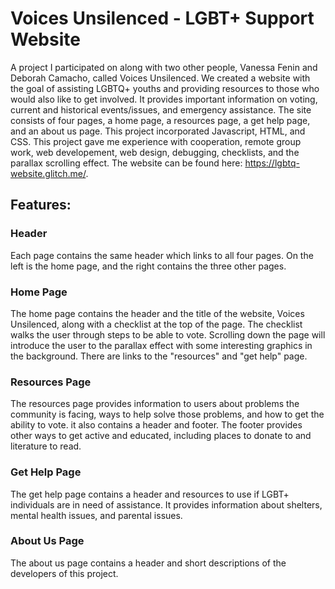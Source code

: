# Voices Unsilenced - LGBT+ Support Website

A project I participated on along with two other people, Vanessa Fenin and Deborah Camacho, called Voices Unsilenced. We created a website with the goal of assisting LGBTQ+ youths and providing resources to those who would also like to get involved. It provides important information on voting, current and historical events/issues, and emergency assistance. The site consists of four pages, a home page, a resources page, a get help page, and an about us page. This project incorporated Javascript, HTML, and CSS. This project gave me experience with cooperation, remote group work, web developement, web design, debugging, checklists, and the parallax scrolling effect. The website can be found here: https://lgbtq-website.glitch.me/.

## Features:

### Header

Each page contains the same header which links to all four pages. On the left is the home page, and the right contains the three other pages.

### Home Page

The home page contains the header and the title of the website, Voices Unsilenced, along with a checklist at the top of the page. The checklist walks the user through steps to be able to vote. Scrolling down the page will introduce the user to the parallax effect with some interesting graphics in the background. There are links to the "resources" and "get help" page.

### Resources Page

The resources page provides information to users about problems the community is facing, ways to help solve those problems, and how to get the ability to vote. it also contains a header and footer. The footer provides other ways to get active and educated, including places to donate to and literature to read.

### Get Help Page

The get help page contains a header and resources to use if LGBT+ individuals are in need of assistance. It provides information about shelters, mental health issues, and parental issues.

### About Us Page

The about us page contains a header and short descriptions of the developers of this project.


